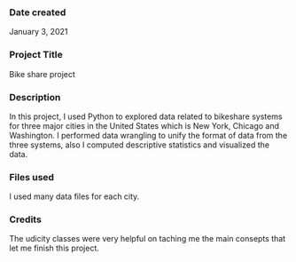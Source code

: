 ### Date created
January 3, 2021

### Project Title
Bike share project 

### Description
In this project, I used Python to explored data related to bikeshare systems for three major cities in the United States which is New York, Chicago and Washington. I performed data wrangling to unify the format of data from the three systems, also I computed descriptive statistics and visualized the data.

### Files used
I used many data files for each city.

### Credits
The udicity classes were very helpful on taching me the main consepts that let me finish this project.

